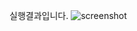 실행결과입니다.
<img src="https://github.com/YCJeon/PP1_Project1/blob/main/ScreenShot/스크린샷%202023-09-01%20오후%205.02.03.png"  alt = "screenshot">
